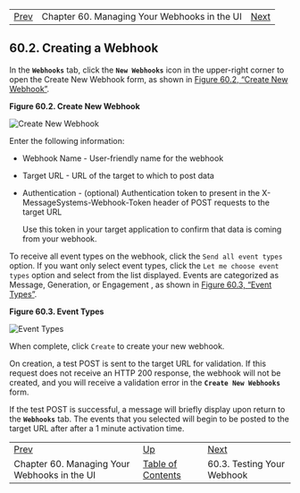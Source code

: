 |     |     |     |
| --- | --- | --- |
| [Prev](web-ui.webhooks)  | Chapter 60. Managing Your Webhooks in the UI |  [Next](web-ui.webhooks.test) |

## 60.2. Creating a Webhook

In the **`Webhooks`** tab, click the **`New Webhooks`** icon in the upper-right corner to open the Create New Webhook form, as shown in [Figure 60.2, “Create New Webhook”](web-ui.webhooks.create#figure_create_webhook "Figure 60.2. Create New Webhook").

<a name="figure_create_webhook"></a>

**Figure 60.2. Create New Webhook**

![Create New Webhook](https://support.messagesystems.com/docs/web-momo4/images/create_webhook.png)

Enter the following information:

*   Webhook Name - User-friendly name for the webhook

*   Target URL - URL of the target to which to post data

*   Authentication - (optional) Authentication token to present in the X-MessageSystems-Webhook-Token header of POST requests to the target URL

    Use this token in your target application to confirm that data is coming from your webhook.

To receive all event types on the webhook, click the `Send all event types` option. If you want only select event types, click the `Let me choose event types` option and select from the list displayed. Events are categorized as Message, Generation, or Engagement , as shown in [Figure 60.3, “Event Types”](web-ui.webhooks.create#figure_event_types "Figure 60.3. Event Types").

<a name="figure_event_types"></a>

**Figure 60.3. Event Types**

![Event Types](https://support.messagesystems.com/docs/web-momo4/images/event_types.png)

When complete, click `Create` to create your new webhook.

On creation, a test POST is sent to the target URL for validation. If this request does not receive an HTTP 200 response, the webhook will not be created, and you will receive a validation error in the  **`Create New Webhooks`** form.

If the test POST is successful, a message will briefly display upon return to the **`Webhooks`** tab. The events that you selected will begin to be posted to the target URL after after a 1 minute activation time.

|     |     |     |
| --- | --- | --- |
| [Prev](web-ui.webhooks)  | [Up](web-ui.webhooks) |  [Next](web-ui.webhooks.test) |
| Chapter 60. Managing Your Webhooks in the UI  | [Table of Contents](index) |  60.3. Testing Your Webhook |

